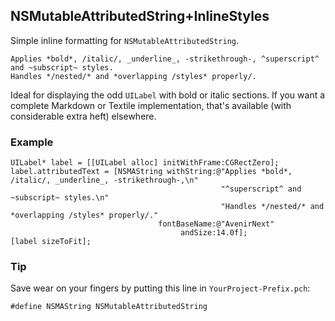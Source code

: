NSMutableAttributedString+InlineStyles
---

Simple inline formatting for `NSMutableAttributedString`. 

    Applies *bold*, /italic/, _underline_, -strikethrough-, ^superscript^ and ~subscript~ styles.
    Handles */nested/* and *overlapping /styles* properly/.

Ideal for displaying the odd `UILabel` with bold or italic sections. If you want a complete Markdown or Textile implementation, that's available (with considerable extra heft) elsewhere.

### Example

    UILabel* label = [[UILabel alloc] initWithFrame:CGRectZero];
    label.attributedText = [NSMAString withString:@"Applies *bold*, /italic/, _underline_, -strikethrough-,\n"
                                                   "^superscript^ and ~subscript~ styles.\n"
                                                   "Handles */nested/* and *overlapping /styles* properly/."
                                     fontBaseName:@"AvenirNext"
                                          andSize:14.0f];
    [label sizeToFit];

### Tip

Save wear on your fingers by putting this line in `YourProject-Prefix.pch`:

    #define NSMAString NSMutableAttributedString
